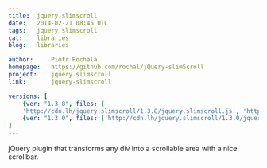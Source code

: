 ```yaml
---
title:	jquery.slimscroll
date:	2014-02-21 08:45 UTC
tags:	jquery.slimscroll
cat:	libraries
blog:	libraries

author:		Piotr Rochala
homepage:	https://github.com/rochal/jQuery-slimScroll
project:	jquery.slimscroll
link:		jquery-slimscroll

versions: [
	{ver: "1.3.8", files: [
	'http://cdn.lh/jquery.slimscroll/1.3.8/jquery.slimscroll.js', 'http://cdn.lh/jquery.slimscroll/1.3.8/jquery.slimscroll.min.js']},
	{ver: "1.3.0", files: ['http://cdn.lh/jquery.slimscroll/1.3.0/jquery.slimscroll.js', 'http://cdn.lh/jquery.slimscroll/1.3.0/jquery.slimscroll.min.js']}
]
---
```


jQuery plugin that transforms any div into a scrollable area with a nice scrollbar.